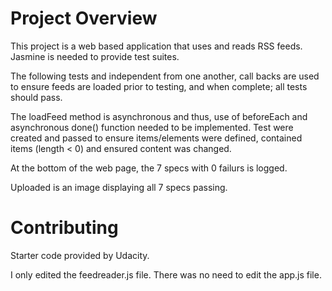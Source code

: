 # Project Overview

This project is a web based application that uses and reads RSS feeds. Jasmine is needed to provide test suites. 

The following tests and independent from one another, call backs are used to ensure feeds are loaded prior to testing, and when complete; all tests should pass. 

The loadFeed method is asynchronous and thus, use of beforeEach and asynchronous done() function needed to be implemented. Test were created and passed to ensure items/elements were defined, contained items (length < 0) and ensured content was changed.

At the bottom of the web page, the 7 specs with 0 failurs is logged. 

Uploaded is an image displaying all 7 specs passing. 

# Contributing

Starter code provided by Udacity. 

I only edited the feedreader.js file. There was no need to edit the app.js file.
